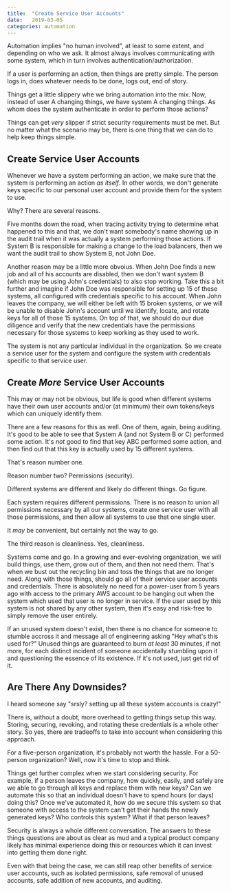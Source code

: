 ```yaml
---
title:  "Create Service User Accounts"
date:   2019-03-05
categories: automation
---
```


Automation implies "no human involved", at least to some extent, and depending
on who we ask. It almost always involves communicating with some system, which
in turn involves authentication/authorization.

If a user is performing an action, then things are pretty simple. The person
logs in, does whatever needs to be done, logs out, end of story.

Things get a little slippery whe we bring automation into the mix. Now, instead
of user A changing things, we have system A changing things. As whom does the
system authenticate in order to perform those actions?

Things can get _very_ slipper if strict security requirements must be met. But
no matter what the scenario may be, there is one thing that we can do to help
keep things simple.

## Create Service User Accounts

Whenever we have a system performing an action, we make sure that the system is
performing an action _as itself_. In other words, we don't generate keys
specific to our personal user account and provide them for the system to use.

Why? There are several reasons.

Five months down the road, when tracing activity trying to determine what
happened to this and that, we don't want somebody's name showing up in the
audit trail when it was actually a system performing those actions. If System B
is responsible for making a change to the load balancers, then we want the
audit trail to show System B, not John Doe.

Another reason may be a little more obvoius. When John Doe finds a new job and
all of his accounts are disabled, then we don't want system B (which may be
using John's credentials) to also stop working. Take this a bit further and
imagine if John Doe was responsible for setting up 15 of these systems, all
configured with credentials specific to his account. When John leaves the
company, we will either be left with 15 broken systems, _or_ we will be
unable to disable John's account until we identify, locate, and rotate keys
for all of those 15 systems. On top of that, we should do our due diligence
and verify that the new credentials have the permissions necessary for those
systems to keep working as they used to work.

The system is not any particular individual in the organization. So we create a
service user for the system and configure the system with credentials specific
to that service user.

## Create _More_ Service User Accounts

This may or may not be obvious, but life is good when different systems have
their own user accounts and/or (at minimum) their own tokens/keys which can
uniquely identify them.

There are a few reasons for this as well. One of them, again, being auditing.
It's good to be able to see that System A (and not System B or C) performed
some action. It's _not_ good to find that key ABC performed some action, and
then find out that this key is actually used by 15 different systems.

That's reason number one.

Reason number two? Permissions (security).

Different systems are different and likely do different things. Go figure.

Each system requires different permissions. There is no reason to union all
permissions necessary by all our systems, create one service user with all
those permissions, and then allow all systems to use that one single user.

It _may_ be convenient, but certainly not the way to go.

The third reason is cleanliness. Yes, cleanliness.

Systems come and go. In a growing and ever-evolving organization, we will build
things, use them, grow out of them, and then not need them. That's when we
bust out the recycling bin and toss the things that are no longer need. Along
with those things, should go all of their service user accounts and credentials.
There is absolutely no need for a power-user from 5 years ago with access to
the primary AWS account to be hanging out when the system which used that user is no
longer in service. If the user used by this system is not shared by any other
system, then it's easy and risk-free to simply remove the user entirely.

If an unused system doesn't exist, then there is no chance for someone to
stumble accross it and message all of engineering asking "Hey what's this used
for?" Unused things are guaranteed to burn _at least_ 30 minutes, if not more,
for each distinct incident of someone accidentally stumbling upon it and
questioning the essence of its existence. If it's not used, just get rid of it.

## Are There Any Downsides?

I heard someone say "srsly? setting up all these system accounts is crazy!"

There is, without a doubt, more overhead to getting things setup this way.
Storing, securing, revoking, and rotating these credentials is a whole other
story. So yes, there are tradeoffs to take into account when considering this
approach.

For a five-person organization, it's probably not worth the hassle. For a
50-person organization? Well, now it's time to stop and think.

Things get further complex when we start considering security. For example, if
a person leaves the company, how quickly, easily, and safely are we able to go
through all keys and replace them with new keys? Can we automate this so that
an individual doesn't have to spend hours (or days) doing this? Once we've
automated it, how do we secure this system so that someone with access to the
system can't get their hands the newly generated keys? Who controls this system?
What if that person leaves?

Security is always a whole different conversation. The answers to these things
questions are about as clear as mud and a typical product company likely has
minimal experience doing this or resources which it can invest into getting
them done right.

Even with that being the case, we can still reap other benefits of service user
accounts, such as isolated permissions, safe removal of unused accounts, safe
addition of new accounts, and auditing.
